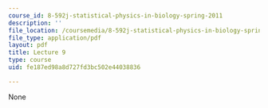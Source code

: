 ```yaml
---
course_id: 8-592j-statistical-physics-in-biology-spring-2011
description: ''
file_location: /coursemedia/8-592j-statistical-physics-in-biology-spring-2011/fe187ed98a8d727fd3bc502e44038836_MIT8_592JS11_lec9.pdf
file_type: application/pdf
layout: pdf
title: Lecture 9
type: course
uid: fe187ed98a8d727fd3bc502e44038836

---
```

None